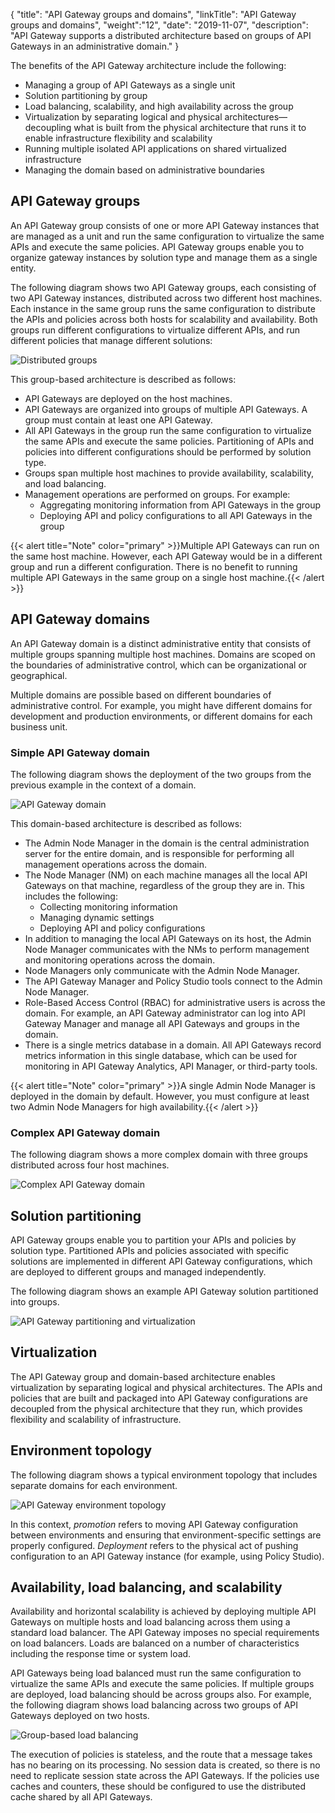{
"title": "API Gateway groups and domains",
"linkTitle": "API Gateway groups and domains",
"weight":"12",
"date": "2019-11-07",
"description": "API Gateway supports a distributed architecture based on groups of API Gateways in an administrative domain."
}

The benefits of the API Gateway architecture include the following:

* Managing a group of API Gateways as a single unit
* Solution partitioning by group
* Load balancing, scalability, and high availability across the group
* Virtualization by separating logical and physical architectures—decoupling what is built from the physical architecture that runs it to enable infrastructure flexibility and scalability
* Running multiple isolated API applications on shared virtualized infrastructure
* Managing the domain based on administrative boundaries

## API Gateway groups

An API Gateway group consists of one or more API Gateway instances that are managed as a unit and run the same configuration to virtualize the same APIs and execute the same policies. API Gateway groups enable you to organize gateway instances by solution type and manage them as a single entity.

The following diagram shows two API Gateway groups, each consisting of two API Gateway instances, distributed across two different host machines. Each instance in the same group runs the same configuration to distribute the APIs and policies across both hosts for scalability and availability. Both groups run different configurations to virtualize different APIs, and run different policies that manage different solutions:

![Distributed groups](/Images/docbook/images/concepts/dist_groups.png)

This group-based architecture is described as follows:

* API Gateways are deployed on the host machines.
* API Gateways are organized into groups of multiple API Gateways. A group must contain at least one API Gateway.
* All API Gateways in the group run the same configuration to virtualize the same APIs and execute the same policies. Partitioning of APIs and policies into different configurations should be performed by solution type.
* Groups span multiple host machines to provide availability, scalability, and load balancing.
* Management operations are performed on groups. For example:
    * Aggregating monitoring information from API Gateways in the group
    * Deploying API and policy configurations to all API Gateways in the group

{{< alert title="Note" color="primary" >}}Multiple API Gateways can run on the same host machine. However, each API Gateway would be in a different group and run a different configuration. There is no benefit to running multiple API Gateways in the same group on a single host machine.{{< /alert >}}

## API Gateway domains

An API Gateway domain is a distinct administrative entity that consists of multiple groups spanning multiple host machines. Domains are scoped on the boundaries of administrative control, which can be organizational or geographical.

Multiple domains are possible based on different boundaries of administrative control. For example, you might have different domains for development and production environments, or different domains for each business unit.

### Simple API Gateway domain

The following diagram shows the deployment of the two groups from the previous example in the context of a domain.

![API Gateway domain](/Images/docbook/images/concepts/domain.png)

This domain-based architecture is described as follows:

* The Admin Node Manager in the domain is the central administration server for the entire domain, and is responsible for performing all management operations across the domain.
* The Node Manager (NM) on each machine manages all the local API Gateways on that machine, regardless of the group they are in. This includes the following:
    * Collecting monitoring information
    * Managing dynamic settings
    * Deploying API and policy configurations
* In addition to managing the local API Gateways on its host, the Admin Node Manager communicates with the NMs to perform management and monitoring operations across the domain.
* Node Managers only communicate with the Admin Node Manager.
* The API Gateway Manager and Policy Studio tools connect to the Admin Node Manager.
* Role-Based Access Control (RBAC) for administrative users is across the domain. For example, an API Gateway administrator can log into API Gateway Manager and manage all API Gateways and groups in the domain.
* There is a single metrics database in a domain. All API Gateways record metrics information in this single database, which can be used for monitoring in API Gateway Analytics, API Manager, or third-party tools.

{{< alert title="Note" color="primary" >}}A single Admin Node Manager is deployed in the domain by default. However, you must configure at least two Admin Node Managers for high availability.{{< /alert >}}

### Complex API Gateway domain

The following diagram shows a more complex domain with three groups distributed across four host machines.

![Complex API Gateway domain](/Images/docbook/images/concepts/domain_complex.png)

## Solution partitioning

API Gateway groups enable you to partition your APIs and policies by solution type. Partitioned APIs and policies associated with specific solutions are implemented in different API Gateway configurations, which are deployed to different groups and managed independently.

The following diagram shows an example API Gateway solution partitioned into groups.

![API Gateway partitioning and virtualization](/Images/docbook/images/concepts/partitioning.png)

## Virtualization

The API Gateway group and domain-based architecture enables virtualization by separating logical and physical architectures. The APIs and policies that are built and packaged into API Gateway configurations are decoupled from the physical architecture that they run, which provides flexibility and scalability of infrastructure.

## Environment topology

The following diagram shows a typical environment topology that includes separate domains for each environment.

![API Gateway environment topology](/Images/docbook/images/concepts/topology.png)

In this context, *promotion* refers to moving API Gateway configuration between environments and ensuring that environment-specific settings are properly configured. *Deployment* refers to the physical act of pushing configuration to an API Gateway instance (for example, using Policy Studio).

## Availability, load balancing, and scalability

Availability and horizontal scalability is achieved by deploying multiple API Gateways on multiple hosts and load balancing across them using a standard load balancer. The API Gateway imposes no special requirements on load balancers. Loads are balanced on a number of characteristics including the response time or system load.

API Gateways being load balanced must run the same configuration to virtualize the same APIs and execute the same policies. If multiple groups are deployed, load balancing should be across groups also. For example, the following diagram shows load balancing across two groups of API Gateways deployed on two hosts.

![Group-based load balancing](/Images/docbook/images/concepts/lb_groups.png)

The execution of policies is stateless, and the route that a message takes has no bearing on its processing. No session data is created, so there is no need to replicate session state across the API Gateways. If the policies use caches and counters, these should be configured to use the distributed cache shared by all API Gateways.
